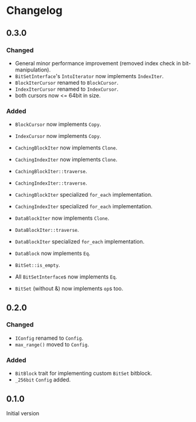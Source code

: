 # Changelog

## 0.3.0
### Changed 
- General minor performance improvement (removed index check in bit-manipulation).
- `BitSetInterface`'s `IntoIterator` now implements `IndexIter`.
- `BlockIterCursor` renamed to `BlockCursor`.
- `IndexIterCursor` renamed to `IndexCursor`.
- both cursors now <= 64bit in size.

### Added
- `BlockCursor` now implements `Copy`.
- `IndexCursor` now implements `Copy`.
- `CachingBlockIter` now implements `Clone`.
- `CachingIndexIter` now implements `Clone`.
- `CachingBlockIter::traverse`.
- `CachingIndexIter::traverse`.
- `CachingBlockIter` specialized `for_each` implementation.
- `CachingIndexIter` specialized `for_each` implementation.
- `DataBlockIter` now implements `Clone`.
- `DataBlockIter::traverse`.
- `DataBlockIter` specialized `for_each` implementation.
- `DataBlock` now implements `Eq`.

- `BitSet::is_empty`.
- All `BitSetInterface`s now implements `Eq`.
- `BitSet` (without &) now implements `op`s too.

## 0.2.0
### Changed
- `IConfig` renamed to `Config`.
- `max_range()` moved to `Config`.

### Added
- `BitBlock` trait for implementing custom `BitSet` bitblock.
- `_256bit` `Config` added.

## 0.1.0

Initial version
